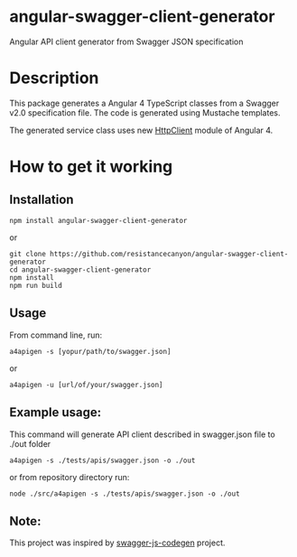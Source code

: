 # angular-swagger-client-generator
Angular API client generator from Swagger JSON specification

# Description
This package generates a Angular 4 TypeScript classes from a Swagger v2.0 specification file. The code is generated using Mustache templates.

The generated service class uses new [HttpClient](https://angular.io/guide/http) module of Angular 4.

# How to get it working

## Installation

`npm install angular-swagger-client-generator`

or  

`git clone https://github.com/resistancecanyon/angular-swagger-client-generator`  
`cd angular-swagger-client-generator`  
`npm install`  
`npm run build`  

## Usage

From command line, run:
```
a4apigen -s [yopur/path/to/swagger.json]
```

or
```
a4apigen -u [url/of/your/swagger.json]
```

## Example usage:

This command will generate API client described in swagger.json file to ./out folder
```
a4apigen -s ./tests/apis/swagger.json -o ./out
```

or from repository directory run:
```
node ./src/a4apigen -s ./tests/apis/swagger.json -o ./out
```

## Note:
This project was inspired by [swagger-js-codegen](https://github.com/wcandillon/swagger-js-codegen) project.
